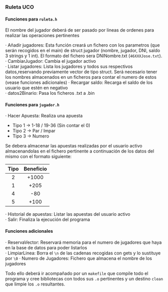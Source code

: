 
### Ruleta UCO  

#### Funciones para ```ruleta.h```  

El nombre del jugador deberá de ser pasado por lineas de ordenes para
realizar las operaciones pertinentes  

· Añadir jugadores: Esta función creará un fichero con los parametros (que
serán recogidos en el main) de struct jugador (nombre, jugador, DNI, saldo
3 strings y 1 int). El formato del fichero sera DNINombre.txt (```46XXXJose.txt```).  
· CambiarJugador: Cambia el jugador activo  
· Listar jugadores: Lista los jugadores y todos sus respectivos datos,reservando
previamente vector de tipo struct. Será necesario tener los nombres almacenados
en un ficheros para contar el numero de estos (vease funciones adicionales)
· Recargar saldo: Recarga el saldo de los usuario que estén en negativo  
· datos2Binario: Pasa los ficheros .txt a .bin  

#### Funciones para ```jugador.h```  

· Hacer Apuesta: Realiza una apuesta  
- Tipo 1 → 1-18 / 19-36 (Sin contar el 0)  
- Tipo 2 → Par / Impar  
- Tipo 3 → Numero  

Se debera almacenar las apuestas realizadas por el usuario activo almacenandolas
en el fichero pertinente a continuación de los datos del mismo con el formato
siguiente:  

| Tipo | Beneficio |
| :-----: | :----------: |
|  2  | +1000 |
| 1   | +205  |
|  4  | -80   |
|  5  | +100  |

· Historial de apuestas: Listar las apuestas del usuario activo  
· Salir: Finaliza la ejecución del programa  

#### Funciones adicionales

· ReservaVector: Reservará memoria para el numero de jugadores que haya en la
base de datos para poder listarlos  
· LimpiarLinea: Borra el ```\n``` de las cadenas recogidas con gets y lo sustituye por
 ```\0```
· Numero de Jugadores: Fichero que almacena el nombre de los jugadores

Todo ello deberá ir acompañado por un ```makefile``` que compile todo el programa y
cree bibliotecas con todos sus ```.o``` pertinentes y un destino ```clean``` que
limpie los ```.o``` resultantes.
